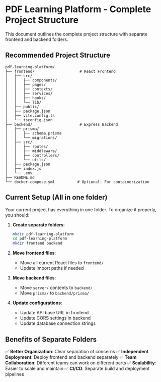 
# PDF Learning Platform - Complete Project Structure

This document outlines the complete project structure with separate frontend and backend folders.

## Recommended Project Structure

```
pdf-learning-platform/
├── frontend/                    # React Frontend
│   ├── src/
│   │   ├── components/
│   │   ├── pages/
│   │   ├── contexts/
│   │   ├── services/
│   │   ├── hooks/
│   │   └── lib/
│   ├── public/
│   ├── package.json
│   ├── vite.config.ts
│   └── tsconfig.json
├── backend/                     # Express Backend
│   ├── prisma/
│   │   ├── schema.prisma
│   │   └── migrations/
│   ├── src/
│   │   ├── routes/
│   │   ├── middleware/
│   │   ├── controllers/
│   │   └── utils/
│   ├── package.json
│   ├── index.js
│   └── .env
├── README.md
└── docker-compose.yml          # Optional: For containerization
```

## Current Setup (All in one folder)

Your current project has everything in one folder. To organize it properly, you should:

1. **Create separate folders**:
   ```bash
   mkdir pdf-learning-platform
   cd pdf-learning-platform
   mkdir frontend backend
   ```

2. **Move frontend files**:
   - Move all current React files to `frontend/`
   - Update import paths if needed

3. **Move backend files**:
   - Move `server/` contents to `backend/`
   - Move `prisma/` to `backend/prisma/`

4. **Update configurations**:
   - Update API base URL in frontend
   - Update CORS settings in backend
   - Update database connection strings

## Benefits of Separate Folders

✅ **Better Organization**: Clear separation of concerns
✅ **Independent Deployment**: Deploy frontend and backend separately
✅ **Team Collaboration**: Different teams can work on different parts
✅ **Scalability**: Easier to scale and maintain
✅ **CI/CD**: Separate build and deployment pipelines

